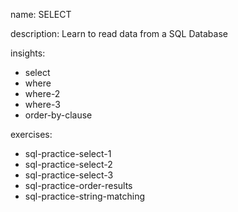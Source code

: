 name: SELECT

description: Learn to read data from a SQL Database

insights:
  - select
  - where
  - where-2
  - where-3
  - order-by-clause

exercises:
  - sql-practice-select-1
  - sql-practice-select-2
  - sql-practice-select-3
  - sql-practice-order-results
  - sql-practice-string-matching
